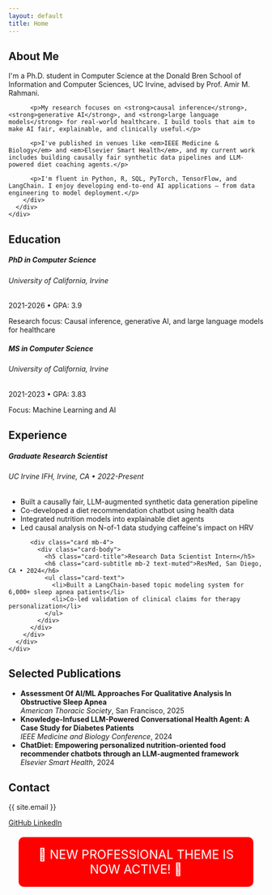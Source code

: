 ```yaml
---
layout: default
title: Home
---
```


<!-- About Section -->
<section id="about" class="section">
  <div class="container">
    <div class="row">
      <div class="col-lg-8 mx-auto">
        <h2 class="text-center mb-5">About Me</h2>
        <div class="card p-4">
          <p class="lead">I'm a Ph.D. student in Computer Science at the Donald Bren School of Information and Computer Sciences, UC Irvine, advised by Prof. Amir M. Rahmani.</p>
          
          <p>My research focuses on <strong>causal inference</strong>, <strong>generative AI</strong>, and <strong>large language models</strong> for real-world healthcare. I build tools that aim to make AI fair, explainable, and clinically useful.</p>
          
          <p>I've published in venues like <em>IEEE Medicine & Biology</em> and <em>Elsevier Smart Health</em>, and my current work includes building causally fair synthetic data pipelines and LLM-powered diet coaching agents.</p>
          
          <p>I'm fluent in Python, R, SQL, PyTorch, TensorFlow, and LangChain. I enjoy developing end-to-end AI applications — from data engineering to model deployment.</p>
        </div>
      </div>
    </div>
  </div>
</section>

<!-- Education Section -->
<section id="education" class="section">
  <div class="container">
    <div class="row">
      <div class="col-lg-8 mx-auto">
        <h2 class="text-center mb-5">Education</h2>
        <div class="row">
          <div class="col-md-6 mb-4">
            <div class="card h-100">
              <div class="card-body">
                <h5 class="card-title">PhD in Computer Science</h5>
                <h6 class="card-subtitle mb-2 text-muted">University of California, Irvine</h6>
                <p class="card-text">2021-2026 • GPA: 3.9</p>
                <p class="card-text">Research focus: Causal inference, generative AI, and large language models for healthcare</p>
              </div>
            </div>
          </div>
          <div class="col-md-6 mb-4">
            <div class="card h-100">
              <div class="card-body">
                <h5 class="card-title">MS in Computer Science</h5>
                <h6 class="card-subtitle mb-2 text-muted">University of California, Irvine</h6>
                <p class="card-text">2021-2023 • GPA: 3.83</p>
                <p class="card-text">Focus: Machine Learning and AI</p>
              </div>
            </div>
          </div>
        </div>
      </div>
    </div>
  </div>
</section>

<!-- Experience Section -->
<section id="experience" class="section">
  <div class="container">
    <div class="row">
      <div class="col-lg-8 mx-auto">
        <h2 class="text-center mb-5">Experience</h2>
        <div class="timeline">
          <div class="card mb-4">
            <div class="card-body">
              <h5 class="card-title">Graduate Research Scientist</h5>
              <h6 class="card-subtitle mb-2 text-muted">UC Irvine IFH, Irvine, CA • 2022-Present</h6>
              <ul class="card-text">
                <li>Built a causally fair, LLM-augmented synthetic data generation pipeline</li>
                <li>Co-developed a diet recommendation chatbot using health data</li>
                <li>Integrated nutrition models into explainable diet agents</li>
                <li>Led causal analysis on N-of-1 data studying caffeine's impact on HRV</li>
              </ul>
            </div>
          </div>
          
          <div class="card mb-4">
            <div class="card-body">
              <h5 class="card-title">Research Data Scientist Intern</h5>
              <h6 class="card-subtitle mb-2 text-muted">ResMed, San Diego, CA • 2024</h6>
              <ul class="card-text">
                <li>Built a LangChain-based topic modeling system for 6,000+ sleep apnea patients</li>
                <li>Co-led validation of clinical claims for therapy personalization</li>
              </ul>
            </div>
          </div>
        </div>
      </div>
    </div>
  </div>
</section>

<!-- Publications Section -->
<section id="publications" class="section">
  <div class="container">
    <div class="row">
      <div class="col-lg-8 mx-auto">
        <h2 class="text-center mb-5">Selected Publications</h2>
        <div class="card">
          <div class="card-body">
            <ul class="list-unstyled">
              <li class="mb-3">
                <strong>Assessment Of AI/ML Approaches For Qualitative Analysis In Obstructive Sleep Apnea</strong><br>
                <em>American Thoracic Society</em>, San Francisco, 2025
              </li>
              <li class="mb-3">
                <strong>Knowledge-Infused LLM-Powered Conversational Health Agent: A Case Study for Diabetes Patients</strong><br>
                <em>IEEE Medicine and Biology Conference</em>, 2024
              </li>
              <li class="mb-3">
                <strong>ChatDiet: Empowering personalized nutrition-oriented food recommender chatbots through an LLM-augmented framework</strong><br>
                <em>Elsevier Smart Health</em>, 2024
              </li>
            </ul>
          </div>
        </div>
      </div>
    </div>
  </div>
</section>

<!-- Contact Section -->
<section id="contact" class="section">
  <div class="container">
    <div class="row">
      <div class="col-lg-8 mx-auto text-center">
        <h2 class="mb-5">Contact</h2>
        <div class="card">
          <div class="card-body">
            <p class="lead mb-4">{{ site.email }}</p>
            <div class="social-links">
              <a href="https://github.com/{{ site.github_username }}" target="_blank" class="btn btn-outline-primary me-3">
                <i class="fab fa-github me-2"></i>GitHub
              </a>
              <a href="https://linkedin.com/in/{{ site.linkedin_username }}" target="_blank" class="btn btn-outline-primary">
                <i class="fab fa-linkedin me-2"></i>LinkedIn
              </a>
            </div>
          </div>
        </div>
      </div>
    </div>
  </div>
</section>

<!-- TEST BANNER -->
<div style="background: red; color: white; padding: 20px; margin: 20px; text-align: center; font-size: 24px; border-radius: 10px;">
  🎉 NEW PROFESSIONAL THEME IS NOW ACTIVE! 🎉
</div>
